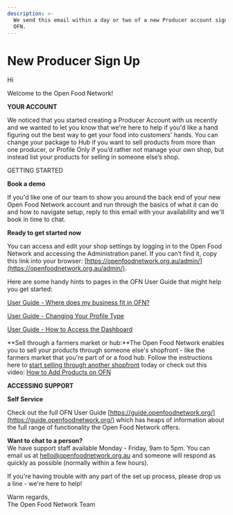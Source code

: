```yaml
---
description: >-
  We send this email within a day or two of a new Producer account signing up to
  OFN.
---
```


# New Producer Sign Up

Hi

Welcome to the Open Food Network!

**YOUR ACCOUNT**

We noticed that you started creating a Producer Account with us recently and we wanted to let you know that we're here to help if you'd like a hand figuring out the best way to get your food into customers' hands. You can change your package to Hub if you want to sell products from more than one producer, or Profile Only if you’d rather not manage your own shop, but instead list your products for selling in someone else’s shop.

GETTING STARTED

**Book a demo**

If you'd like one of our team to show you around the back end of your new Open Food Network account and run through the basics of what it can do and how to navigate setup, reply to this email with your availability and we'll book in time to chat.

**Ready to get started now**

You can access and edit your shop settings by logging in to the Open Food Network and accessing the Administration panel. If you can’t find it, copy this link into your browser: [https://openfoodnetwork.org.au/admin/](https://openfoodnetwork.org.au/admin/). 

Here are some handy hints to pages in the OFN User Guide that might help you get started:

[User Guide - Where does my business fit in OFN?](https://guide.openfoodnetwork.org/your-quick-start-on-ofn-given-who-you-are)

[User Guide - Changing Your Profile Type](https://guide.openfoodnetwork.org/basic-features/enterprise-profile/package-types#changing-your-profile-type) 

[User Guide - How to Access the Dashboard](https://guide.openfoodnetwork.org/basic-features/dashboard)

  
**Sell through a farmers market or hub:**The Open Food Network enables you to sell your products through someone else's shopfront - like the farmers market that you're part of or a food hub. Follow the instructions here to [start selling through another shopfront](https://guide.openfoodnetwork.org/quick-start-guides/profile-only-quick-setup-guide) today or check out this video: [How to Add Products on OFN](https://youtu.be/Ha5_NxRt_pA)   


**ACCESSING SUPPORT**

**Self Service**

Check out the full OFN User Guide [https://guide.openfoodnetwork.org/](https://guide.openfoodnetwork.org/) which has heaps of information about the full range of functionality the Open Food Network offers.  
  
**Want to chat to a person?**  
We have support staff available Monday - Friday, 9am to 5pm. You can email us at [hello@openfoodnetwork.org.au](mailto:hello@openfoodnetwork.org.au) and someone will respond as quickly as possible \(normally within a few hours\).  


If you're having trouble with any part of the set up process, please drop us a line - we're here to help!  


Warm regards,   
The Open Food Network Team 



